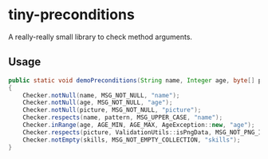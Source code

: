 # tiny-preconditions

A really-really small library to check method arguments.

## Usage

```java
public static void demoPreconditions(String name, Integer age, byte[] picture, Collection<String> skills)
{
	Checker.notNull(name, MSG_NOT_NULL, "name");
	Checker.notNull(age, MSG_NOT_NULL, "age");
	Checker.notNull(picture, MSG_NOT_NULL, "picture");
	Checker.respects(name, pattern, MSG_UPPER_CASE, "name");
	Checker.inRange(age, AGE_MIN, AGE_MAX, AgeException::new, "age");
	Checker.respects(picture, ValidationUtils::isPngData, MSG_NOT_PNG_IMAGE, "picture");
	Checker.notEmpty(skills, MSG_NOT_EMPTY_COLLECTION, "skills");
}
```
